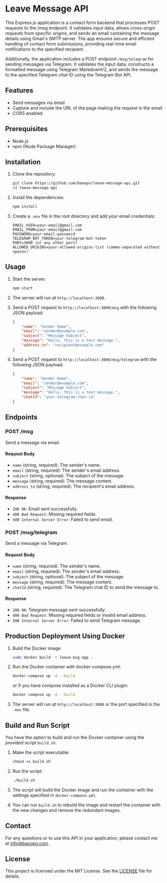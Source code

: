 # Leave Message API

This Express.js application is a contact form backend that processes POST requests to the /msg endpoint. It validates input data, allows cross-origin requests from specific origins, and sends an email containing the message details using Gmail's SMTP server. The app ensures secure and efficient handling of contact form submissions, providing real-time email notifications to the specified recipient.

Additionally, the application includes a POST endpoint `/msg/telegram` for sending messages via Telegram. It validates the input data, constructs a formatted message using Telegram MarkdownV2, and sends the message to the specified Telegram chat ID using the Telegram Bot API.

## Features

- Send messages via email
- Capture and include the URL of the page making the request in the email
- CORS enabled

## Prerequisites

- Node.js
- npm (Node Package Manager)

## Installation

1. Clone the repository:

	```sh
	git clone https://github.com/baoopn/leave-message-api.git
	cd leave-message-api
	```

2. Install the dependencies:

	```sh
	npm install
	```

3. Create a `.env` file in the root directory and add your email credentials:

	```env
	EMAIL_USER=your-email@gmail.com
	EMAIL_FROM=your-email@gmail.com
	PASSWORD=your-email-password
 	TELEGRAM_BOT_TOKEN=your-telegram-bot-token
 	PORT=3000 (or any other port)
 	ALLOWED_ORIGINS=your-allowed-origins-list (comma-separated without spaces)
	```

## Usage

1. Start the server:

	```sh
	npm start
	```

2. The server will run at `http://localhost:3000`.

3. Send a POST request to `http://localhost:3000/msg` with the following JSON payload:

	```json
	{
		"name": "Sender Name",
		"email": "sender@example.com",
		"subject": "Message Subject",
		"message": "Hello, this is a test message.",
		"address_to": "recipient@example.com"
	}
	```
 
4. Send a POST request to `http://localhost:3000/msg/telegram` with the following JSON payload:

	```json
	{
		"name": "Sender Name",
		"email": "sender@example.com",
		"subject": "Message Subject",
		"message": "Hello, this is a test message.",
 		"chatId": "your-telegram-chat-id"
 	}
 	```

## Endpoints

### POST /msg

Send a message via email.

#### Request Body
- `name` (string, required): The sender's name.
- `email` (string, required): The sender's email address.
- `subject` (string, optional): The subject of the message.
- `message` (string, required): The message content.
- `address_to` (string, required): The recipient's email address.

#### Response

- `200 OK`: Email sent successfully.
- `400 Bad Request`: Missing required fields.
- `500 Internal Server Error`: Failed to send email.

### POST /msg/telegram

Send a message via Telegram.

#### Request Body
- `name` (string, required): The sender's name.
- `email` (string, required): The sender's email address.
- `subject` (string, optional): The subject of the message.
- `message` (string, required): The message content.
- `chatId` (string, required): The Telegram chat ID to send the message to.

#### Response

- `200 OK`: Telegram message sent successfully.
- `400 Bad Request`: Missing required fields or invalid email address.
- `500 Internal Server Error`: Failed to send Telegram message.

## Production Deployment Using Docker

1. Build the Docker image:

	```sh
	sudo docker build -t leave-msg-app .
	```

2. Run the Docker container with docker-compose.yml:

	```sh
	docker-compose up -d --build
	```
 	or if you have compose installed as a Docker CLI plugin:

	```sh
 	docker compose up -d --build
	```

3. The server will run at `http://localhost:3000` or the port specified in the `.env` file.

## Build and Run Script

You have the option to build and run the Docker container using the provided script `build.sh`.

1. Make the script executable:

	```sh
	chmod +x build.sh
	```
 
2. Run the script:

	```sh
 	./build.sh
	```
 
3. The script will build the Docker image and run the container with the settings specified in `docker-compose.yml`.
4. You can run `build.sh` to rebuild the image and restart the container with the new changes and remove the redundant images.

## Contact
For any questions or to use this API in your application, please contact me at [info@baoopn.com](mailto:info@baoopn.com).

## License

This project is licensed under the MIT License. See the [LICENSE](LICENSE) file for details.